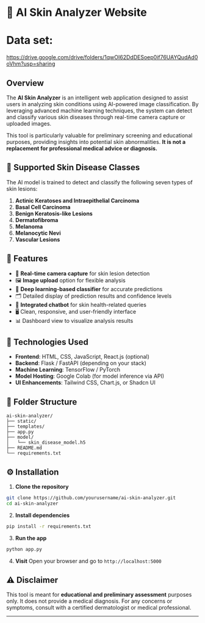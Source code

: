 # 🧠 AI Skin Analyzer Website

# Data set:
https://drive.google.com/drive/folders/1qwOI62DdDESoep0if76UAYQudAd0oVhm?usp=sharing

## Overview

The **AI Skin Analyzer** is an intelligent web application designed to assist users in analyzing skin conditions using AI-powered image classification. By leveraging advanced machine learning techniques, the system can detect and classify various skin diseases through real-time camera capture or uploaded images.

This tool is particularly valuable for preliminary screening and educational purposes, providing insights into potential skin abnormalities. **It is not a replacement for professional medical advice or diagnosis.**

## 🧬 Supported Skin Disease Classes

The AI model is trained to detect and classify the following seven types of skin lesions:

1. **Actinic Keratoses and Intraepithelial Carcinoma**
2. **Basal Cell Carcinoma**
3. **Benign Keratosis-like Lesions**
4. **Dermatofibroma**
5. **Melanoma**
6. **Melanocytic Nevi**
7. **Vascular Lesions**

## 🔧 Features

- 📸 **Real-time camera capture** for skin lesion detection  
- 🖼️ **Image upload** option for flexible analysis  
- 🤖 **Deep learning-based classifier** for accurate predictions  
- 🗂️ Detailed display of prediction results and confidence levels  
- 💬 **Integrated chatbot** for skin health-related queries  
- 🖥️ Clean, responsive, and user-friendly interface  
- 📊 Dashboard view to visualize analysis results

## 🚀 Technologies Used

- **Frontend**: HTML, CSS, JavaScript, React.js (optional)
- **Backend**: Flask / FastAPI (depending on your stack)
- **Machine Learning**: TensorFlow / PyTorch
- **Model Hosting**: Google Colab (for model inference via API)
- **UI Enhancements**: Tailwind CSS, Chart.js, or Shadcn UI

## 📁 Folder Structure

```
ai-skin-analyzer/
├── static/
├── templates/
├── app.py
├── model/
│   └── skin_disease_model.h5
├── README.md
└── requirements.txt
```

## ⚙️ Installation

1. **Clone the repository**
```bash
git clone https://github.com/yourusername/ai-skin-analyzer.git
cd ai-skin-analyzer
```

2. **Install dependencies**
```bash
pip install -r requirements.txt
```

3. **Run the app**
```bash
python app.py
```

4. **Visit**
Open your browser and go to `http://localhost:5000`

## ⚠️ Disclaimer

This tool is meant for **educational and preliminary assessment** purposes only. It does not provide a medical diagnosis. For any concerns or symptoms, consult with a certified dermatologist or medical professional.

---
